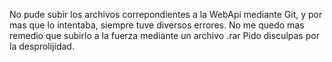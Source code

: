 No pude subir los archivos correpondientes a la WebApi mediante Git, y por mas que lo intentaba, siempre tuve diversos errores. No me quedo mas remedio que subirlo a la fuerza mediante un archivo .rar
Pido disculpas por la desprolijidad.
